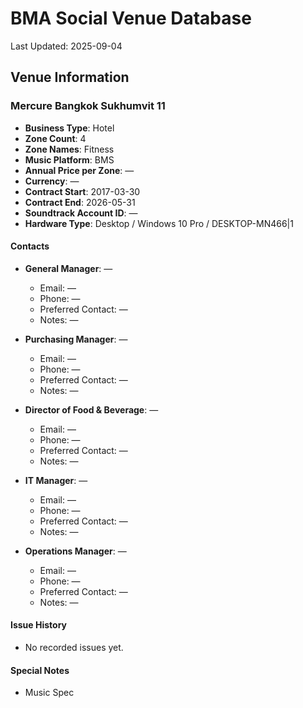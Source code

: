 # BMA Social Venue Database

Last Updated: 2025-09-04

## Venue Information

### Mercure Bangkok Sukhumvit 11
- **Business Type**: Hotel
- **Zone Count**: 4
- **Zone Names**: Fitness
- **Music Platform**: BMS
- **Annual Price per Zone**: —
- **Currency**: —
- **Contract Start**: 2017-03-30
- **Contract End**: 2026-05-31
- **Soundtrack Account ID**: —
- **Hardware Type**: Desktop / Windows 10 Pro / DESKTOP-MN466|1

#### Contacts
- **General Manager**: —
  - Email: —
  - Phone: —
  - Preferred Contact: —
  - Notes: —

- **Purchasing Manager**: —
  - Email: —
  - Phone: —
  - Preferred Contact: —
  - Notes: —

- **Director of Food & Beverage**: —
  - Email: —
  - Phone: —
  - Preferred Contact: —
  - Notes: —

- **IT Manager**: —
  - Email: —
  - Phone: —
  - Preferred Contact: —
  - Notes: —

- **Operations Manager**: —
  - Email: —
  - Phone: —
  - Preferred Contact: —
  - Notes: —

#### Issue History
- No recorded issues yet.

#### Special Notes
- Music Spec
